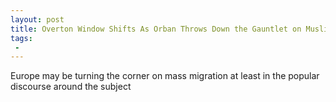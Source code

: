 ```yaml
---
layout: post
title: Overton Window Shifts As Orban Throws Down the Gauntlet on Muslim Migration EU Demands Demographic Decline
tags:
 -
---
```

Europe may be turning the corner on mass migration  at least in the popular discourse around the subject
